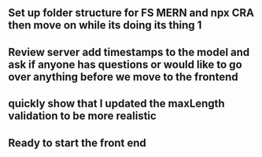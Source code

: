 ## Set up folder structure for FS MERN and npx CRA then move on while its doing its thing 1
## Review server add timestamps to the model and ask if anyone has questions or would like to go over anything before we move to the frontend 
## quickly show that I updated the maxLength validation to be more realistic 
## Ready to start the front end 